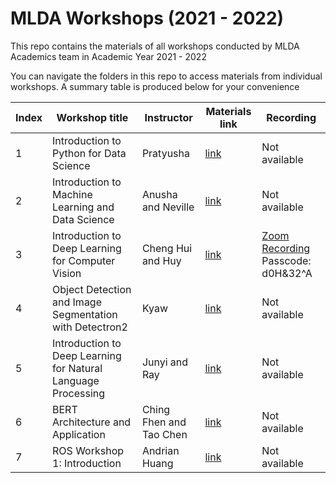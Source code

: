 # MLDA Workshops (2021 - 2022)

This repo contains the materials of all workshops conducted by MLDA Academics team in Academic Year 2021 - 2022

You can navigate the folders in this repo to access materials from individual workshops. A summary table is produced below for your convenience

Index | Workshop title | Instructor | Materials link | Recording
------|---------------|------------|----------------|----------
1 | Introduction to Python for Data Science | Pratyusha | [link](1.%20Python%20for%20DS) | Not available
2 | Introduction to Machine Learning and Data Science | Anusha and Neville | [link](2.%20Intro%20to%20ML%20and%20DS) | Not available
3 | Introduction to Deep Learning for Computer Vision | Cheng Hui and Huy | [link](3.%20Intro%20to%20CV) | [Zoom Recording](https://ntu-sg.zoom.us/rec/share/mTtfHT_AYUs-0f38okesi8sRmtkGzNcJn0jtxnCJIUe5KMqiIMLOXr8C5Sd0jCCT.zyDdLVYaPqJED-8M) Passcode: d0H&32^A
4 | Object Detection and Image Segmentation with Detectron2 | Kyaw | [link](4.%20Detectron2) | Not available
5 | Introduction to Deep Learning for Natural Language Processing | Junyi and Ray | [link](5.%20Intro%20to%20NLP) | Not available
6 | BERT Architecture and Application | Ching Fhen and Tao Chen | [link](6.%20BERT) | Not available
7 | ROS Workshop 1: Introduction | Andrian Huang | [link](7.%20ROS%20Workshop%201) | Not available
